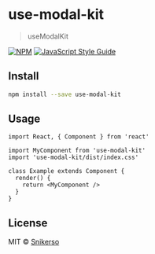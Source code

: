 # use-modal-kit

> useModalKit

[![NPM](https://img.shields.io/npm/v/use-modal-kit.svg)](https://www.npmjs.com/package/use-modal-kit) [![JavaScript Style Guide](https://img.shields.io/badge/code_style-standard-brightgreen.svg)](https://standardjs.com)

## Install

```bash
npm install --save use-modal-kit
```

## Usage

```tsx
import React, { Component } from 'react'

import MyComponent from 'use-modal-kit'
import 'use-modal-kit/dist/index.css'

class Example extends Component {
  render() {
    return <MyComponent />
  }
}
```

## License

MIT © [Snikerso](https://github.com/Snikerso)
